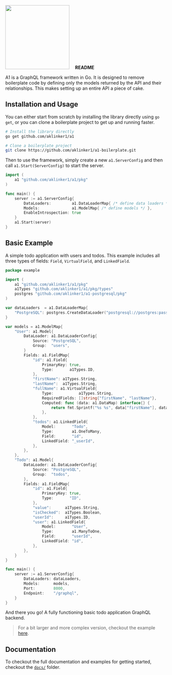 <img width="200" src="https://user-images.githubusercontent.com/10101283/66178622-8f14d480-e62b-11e9-8db7-d18cc7885fb3.png"> &emsp;__README__

A1 is a GraphQL framework written in Go. It is designed to remove boilerplate code by defining only the models returned by the API and their relationships. This makes setting up an entire API a piece of cake.

## Installation and Usage

You can either start from scratch by installing the library directly using `go get`, or you can clone a boilerplate project to get up and running faster.

```bash
# Install the library directly
go get github.com/aklinker1/a1

# Clone a boilerplate project
git clone https://github.com/aklinker1/a1-boilerplate.git
```

Then to use the framework, simply create a new `a1.ServerConfig` and then call `a1.Start(ServerConfig)` to start the server.

```go
import (
    a1 "github.com/aklinker1/a1/pkg"
)

func main() {
    server := a1.ServerConfig{
        DataLoaders:         a1.DataLoaderMap{ /* define data loaders */ },
        Models:              a1.ModelMap{ /* define models */ },
        EnableIntrospection: true
    }
    a1.Start(server)
}
```

## Basic Example

A simple todo application with users and todos. This example includes all three types of fields: `Field`, `VirtualField`, and `LinkedField`.

```go
package example

import (
    a1 "github.com/aklinker1/a1/pkg"
    a1Types "github.com/aklinker1/a1/pkg/types"
    postgres "github.com/aklinker1/a1-postgresql/pkg"
)

var dataLoaders  = a1.DataLoaderMap{
    "PostgreSQL": postgres.CreateDataLoader("postgresql://postgres:password@localhost:5432/todos_db")
}

var models = a1.ModelMap{
    "User": a1.Model{
        DataLoader: a1.DataLoaderConfig{
            Source: "PostgreSQL",
            Group:  "users",
        }
        Fields: a1.FieldMap{
            "id": a1.Field{
                PrimaryKey: true,
                Type:       a1Types.ID,
            },
            "firstName": a1Types.String,
            "lastName":  a1Types.String,
            "fullName": a1.VirtualField{
                Type:           a1Types.String,
                RequiredFields: []string{"firstName", "lastName"},
                Computed: func (data: a1.DataMap) interface{} {
                    return fmt.Sprintf("%s %s", data["firstName"], data["lastName"])
                },
            },
            "todos": a1.LinkedField{
                Model:       "Todo",
                Type:        a1.OneToMany,
                Field:       "id",
                LinkedField: "_userId",
            },
        },
    },
    "Todo": a1.Model{
        DataLoader: a1.DataLoaderConfig{
            Source: "PostgreSQL",
            Group:  "todos",
        },
        Fields: a1.FieldMap{
            "id": a1.Field{
                PrimaryKey: true,
                Type:       "ID",
            },
            "value":      a1Types.String,
            "isChecked":  a1Types.Boolean,
            "userId":     a1Types.ID,
            "user": a1.LinkedField{
                Model:       "User",
                Type:        a1.ManyToOne,
                Field:       "userId",
                LinkedField: "id",
            },
        },
    }
}

func main() {
    server := a1.ServerConfig{
        DataLoaders: dataLoaders,
        Models:      models,
        Port:        8000,
        Endpoint:    "/graphql",
    }
}
```

And there you go! A fully functioning basic todo application GraphQL backend.

> For a bit larger and more complex version, checkout the example [here](https://github.com/aklinker1/a1/tree/master/examples/Todos).

## Documentation

To checkout the full documentation and examples for getting started, checkout the [`docs/`](https://github.com/aklinker1/a1/tree/master/docs) folder.
